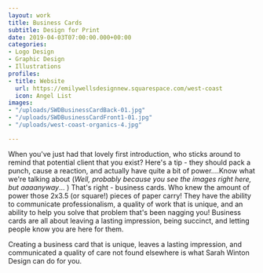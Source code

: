 ```yaml
---
layout: work
title: Business Cards
subtitle: Design for Print
date: 2019-04-03T07:00:00.000+00:00
categories:
- Logo Design
- Graphic Design
- Illustrations
profiles:
- title: Website
  url: https://emilywellsdesignnew.squarespace.com/west-coast
  icon: Angel List
images:
- "/uploads/SWDBusinessCardBack-01.jpg"
- "/uploads/SWDBusinessCardFront1-01.jpg"
- "/uploads/west-coast-organics-4.jpg"

---
```

When you've just had that lovely first introduction, who sticks around to remind that potential client that you exist? Here's a tip - they should pack a punch, cause a reaction, and actually have quite a bit of power....Know what we're talking about (_Well, probably because you see the images right here, but aaaanyway_... ) That's right - business cards. Who knew the amount of power those 2x3.5 (or square!) pieces of paper carry! They have the ability to communicate professionalism, a quality of work that is unique, and an ability to help you solve that problem that's been nagging you! Business cards are all about leaving a lasting impression, being succinct, and letting people know you are here for them. 

Creating a business card that is unique, leaves a lasting impression, and communicated a quality of care not found elsewhere is what Sarah Winton Design can do for you. 